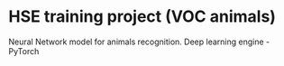# HSE training project (VOC animals)

Neural Network model for animals recognition. Deep learning engine - PyTorch
